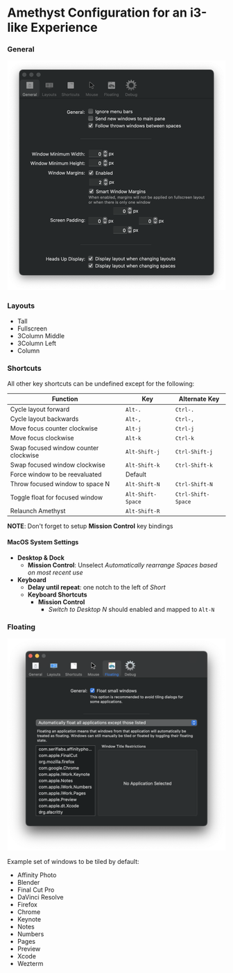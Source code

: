 # Amethyst Configuration for an i3-like Experience

### General
![General Settings](amethyst_general.png)

### Layouts
 * Tall
 * Fullscreen
 * 3Column Middle
 * 3Column Left
 * Column

### Shortcuts
All other key shortcuts can be undefined except for the following:

| Function | Key | Alternate Key
| ----- | ----- | ----- |
| Cycle layout forward | `Alt-.` | `Ctrl-.` |
| Cycle layout backwards | `Alt-,` | `Ctrl-,` |
| Move focus counter clockwise | `Alt-j` | `Ctrl-j` |
| Move focus clockwise | `Alt-k` | `Ctrl-k` |
| Swap focused window counter clockwise | `Alt-Shift-j` | `Ctrl-Shift-j` |
| Swap focused window clockwise | `Alt-Shift-k` | `Ctrl-Shift-k` |
| Force window to be reevaluated | Default | |
| Throw focused window to space N | `Alt-Shift-N` | `Ctrl-Shift-N` |
| Toggle float for focused window | `Alt-Shift-Space` | `Ctrl-Shift-Space` |
| Relaunch Amethyst | `Alt-Shift-R` | |

**NOTE**: Don't forget to setup **Mission Control** key bindings

#### MacOS System Settings
 * **Desktop & Dock**
   * **Mission Control**: Unselect _Automatically rearrange Spaces based on most recent use_
 * **Keyboard**
   * **Delay until repeat**: one notch to the left of _Short_
   * **Keyboard Shortcuts**
     * **Mission Control**
       * _Switch to Desktop N_ should enabled and mapped to `Alt-N`
  
### Floating
![Floating Settings](amethyst_floating.png)

Example set of windows to be tiled by default:
 * Affinity Photo
 * Blender
 * Final Cut Pro
 * DaVinci Resolve
 * Firefox
 * Chrome
 * Keynote
 * Notes
 * Numbers
 * Pages
 * Preview
 * Xcode
 * Wezterm
